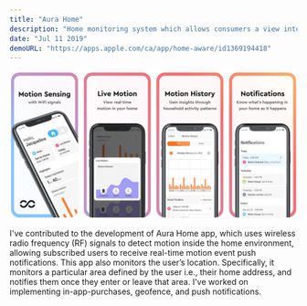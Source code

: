 ```yaml
---
title: "Aura Home"
description: "Home monitoring system which allows consumers a view into their home – without cameras!"
date: "Jul 11 2019"
demoURL: "https://apps.apple.com/ca/app/home-aware/id1369194418"
---
```


![Aura Home](/aura.png)

I've contributed to the development of Aura Home app, which uses wireless radio frequency (RF) signals to detect motion inside the home environment, allowing subscribed users to receive real-time motion event push notifications. This app also monitors the user’s location. Specifically, it monitors a particular area defined by the user i.e., their home address, and notifies them once they enter or leave that area. I've worked on implementing in-app-purchases, geofence, and push notifications.